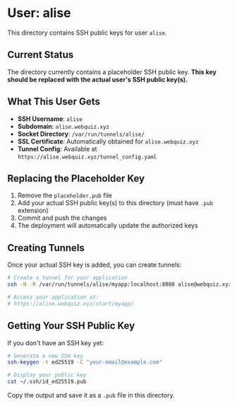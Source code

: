 # User: alise

This directory contains SSH public keys for user `alise`.

## Current Status

The directory currently contains a placeholder SSH public key. **This key should be replaced with the actual user's SSH public key(s).**

## What This User Gets

- **SSH Username**: `alise`
- **Subdomain**: `alise.webquiz.xyz`
- **Socket Directory**: `/var/run/tunnels/alise/`
- **SSL Certificate**: Automatically obtained for `alise.webquiz.xyz`
- **Tunnel Config**: Available at `https://alise.webquiz.xyz/tunnel_config.yaml`

## Replacing the Placeholder Key

1. Remove the `placeholder.pub` file
2. Add your actual SSH public key(s) to this directory (must have `.pub` extension)
3. Commit and push the changes
4. The deployment will automatically update the authorized keys

## Creating Tunnels

Once your actual SSH key is added, you can create tunnels:

```bash
# Create a tunnel for your application
ssh -N -R /var/run/tunnels/alise/myapp:localhost:8080 alise@webquiz.xyz

# Access your application at:
# https://alise.webquiz.xyz/start/myapp/
```

## Getting Your SSH Public Key

If you don't have an SSH key yet:

```bash
# Generate a new SSH key
ssh-keygen -t ed25519 -C "your-email@example.com"

# Display your public key
cat ~/.ssh/id_ed25519.pub
```

Copy the output and save it as a `.pub` file in this directory.
